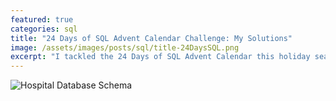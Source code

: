 ```yaml
---
featured: true
categories: sql
title: "24 Days of SQL Advent Calendar Challenge: My Solutions"
image: /assets/images/posts/sql/title-24DaysSQL.png
excerpt: "I tackled the 24 Days of SQL Advent Calendar this holiday season and I'm sharing my solutions and insights."
---
```


<img class="shadowless" src="{{ '/assets/images/portfolio/sql/schema-HospitalDB.svg' | relative_url }}" alt="Hospital Database Schema">